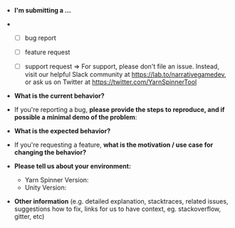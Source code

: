* **I'm submitting a ...**
* 
  - [ ] bug report
  - [ ] feature request
  - [ ] support request => For support, please don't file an issue. Instead, visit our helpful Slack community at https://lab.to/narrativegamedev, or ask us on Twitter at https://twitter.com/YarnSpinnerTool


* **What is the current behavior?**



* If you're reporting a bug, **please provide the steps to reproduce, and if possible a minimal demo of the problem**:



* **What is the expected behavior?**



* If you're requesting a feature, **what is the motivation / use case for changing the behavior?**



* **Please tell us about your environment:**
  
  - Yarn Spinner Version: 
  - Unity Version:

* **Other information** (e.g. detailed explanation, stacktraces, related issues, suggestions how to fix, links for us to have context, eg. stackoverflow, gitter, etc)